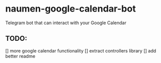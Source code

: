 # naumen-google-calendar-bot
Telegram bot that can interact with your Google Calendar

## TODO: 
[] more google calendar functionality
[] extract controllers library
[] add better readme
